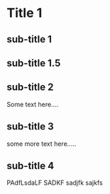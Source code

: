 # Title 1

## sub-title 1

## sub-title 1.5

## sub-title 2

Some text here....

## sub-title 3

some more text here.....

## sub-title 4

PAdfLsdaLF SADKF sadjfk sajkfs